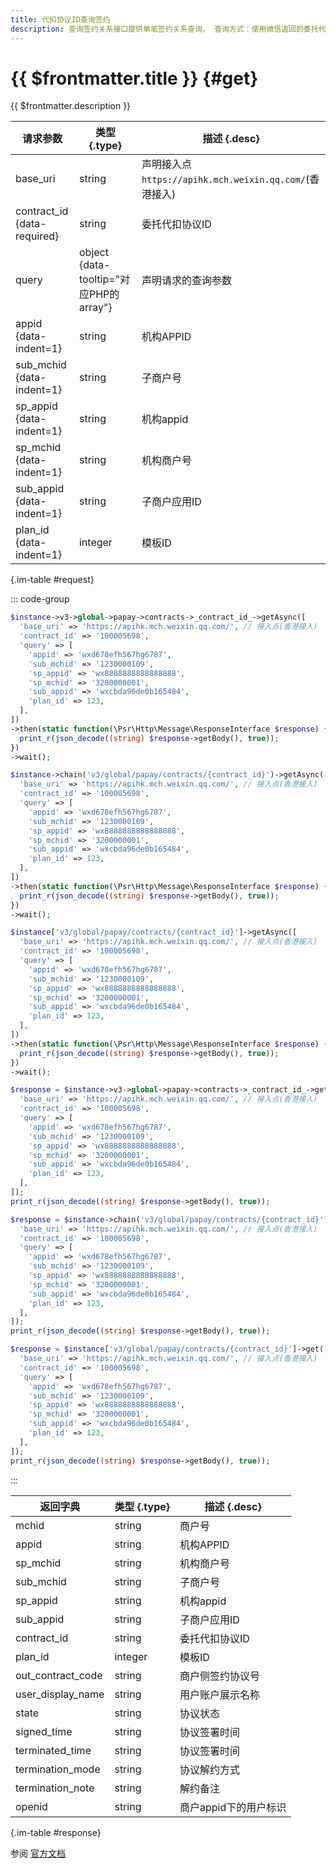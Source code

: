 ```yaml
---
title: 代扣协议ID查询签约
description: 查询签约关系接口提供单笔签约关系查询， 查询方式：使用微信返回的委托代扣协议contract_id进行查询。
---
```


# {{ $frontmatter.title }} {#get}

{{ $frontmatter.description }}

| 请求参数 | 类型 {.type} | 描述 {.desc}
| --- | --- | ---
| base_uri | string | 声明接入点`https://apihk.mch.weixin.qq.com/`(香港接入)
| contract_id {data-required} | string | 委托代扣协议ID
| query | object {data-tooltip="对应PHP的array"} | 声明请求的查询参数
| appid {data-indent=1} | string | 机构APPID
| sub_mchid {data-indent=1} | string | 子商户号
| sp_appid {data-indent=1} | string | 机构appid
| sp_mchid {data-indent=1} | string | 机构商户号
| sub_appid {data-indent=1} | string | 子商户应用ID
| plan_id {data-indent=1} | integer | 模板ID

{.im-table #request}

::: code-group

```php [异步纯链式]
$instance->v3->global->papay->contracts->_contract_id_->getAsync([
  'base_uri' => 'https://apihk.mch.weixin.qq.com/', // 接入点(香港接入)
  'contract_id' => '100005698',
  'query' => [
    'appid' => 'wxd678efh567hg6787',
    'sub_mchid' => '1230000109',
    'sp_appid' => 'wx8888888888888888',
    'sp_mchid' => '3200000001',
    'sub_appid' => 'wxcbda96de0b165484',
    'plan_id' => 123,
  ],
])
->then(static function(\Psr\Http\Message\ResponseInterface $response) {
  print_r(json_decode((string) $response->getBody(), true));
})
->wait();
```

```php [异步声明式]
$instance->chain('v3/global/papay/contracts/{contract_id}')->getAsync([
  'base_uri' => 'https://apihk.mch.weixin.qq.com/', // 接入点(香港接入)
  'contract_id' => '100005698',
  'query' => [
    'appid' => 'wxd678efh567hg6787',
    'sub_mchid' => '1230000109',
    'sp_appid' => 'wx8888888888888888',
    'sp_mchid' => '3200000001',
    'sub_appid' => 'wxcbda96de0b165484',
    'plan_id' => 123,
  ],
])
->then(static function(\Psr\Http\Message\ResponseInterface $response) {
  print_r(json_decode((string) $response->getBody(), true));
})
->wait();
```

```php [异步属性式]
$instance['v3/global/papay/contracts/{contract_id}']->getAsync([
  'base_uri' => 'https://apihk.mch.weixin.qq.com/', // 接入点(香港接入)
  'contract_id' => '100005698',
  'query' => [
    'appid' => 'wxd678efh567hg6787',
    'sub_mchid' => '1230000109',
    'sp_appid' => 'wx8888888888888888',
    'sp_mchid' => '3200000001',
    'sub_appid' => 'wxcbda96de0b165484',
    'plan_id' => 123,
  ],
])
->then(static function(\Psr\Http\Message\ResponseInterface $response) {
  print_r(json_decode((string) $response->getBody(), true));
})
->wait();
```

```php [同步纯链式]
$response = $instance->v3->global->papay->contracts->_contract_id_->get([
  'base_uri' => 'https://apihk.mch.weixin.qq.com/', // 接入点(香港接入)
  'contract_id' => '100005698',
  'query' => [
    'appid' => 'wxd678efh567hg6787',
    'sub_mchid' => '1230000109',
    'sp_appid' => 'wx8888888888888888',
    'sp_mchid' => '3200000001',
    'sub_appid' => 'wxcbda96de0b165484',
    'plan_id' => 123,
  ],
]);
print_r(json_decode((string) $response->getBody(), true));
```

```php [同步声明式]
$response = $instance->chain('v3/global/papay/contracts/{contract_id}')->get([
  'base_uri' => 'https://apihk.mch.weixin.qq.com/', // 接入点(香港接入)
  'contract_id' => '100005698',
  'query' => [
    'appid' => 'wxd678efh567hg6787',
    'sub_mchid' => '1230000109',
    'sp_appid' => 'wx8888888888888888',
    'sp_mchid' => '3200000001',
    'sub_appid' => 'wxcbda96de0b165484',
    'plan_id' => 123,
  ],
]);
print_r(json_decode((string) $response->getBody(), true));
```

```php [同步属性式]
$response = $instance['v3/global/papay/contracts/{contract_id}']->get([
  'base_uri' => 'https://apihk.mch.weixin.qq.com/', // 接入点(香港接入)
  'contract_id' => '100005698',
  'query' => [
    'appid' => 'wxd678efh567hg6787',
    'sub_mchid' => '1230000109',
    'sp_appid' => 'wx8888888888888888',
    'sp_mchid' => '3200000001',
    'sub_appid' => 'wxcbda96de0b165484',
    'plan_id' => 123,
  ],
]);
print_r(json_decode((string) $response->getBody(), true));
```

:::

| 返回字典 | 类型 {.type} | 描述 {.desc}
| --- | --- | ---
| mchid | string | 商户号
| appid | string | 机构APPID
| sp_mchid | string | 机构商户号
| sub_mchid | string | 子商户号
| sp_appid | string | 机构appid
| sub_appid | string | 子商户应用ID
| contract_id | string | 委托代扣协议ID
| plan_id | integer | 模板ID
| out_contract_code | string | 商户侧签约协议号
| user_display_name | string | 用户账户展示名称
| state | string | 协议状态
| signed_time | string | 协议签署时间
| terminated_time | string | 协议签署时间
| termination_mode | string | 协议解约方式
| termination_note | string | 解约备注
| openid | string | 商户appid下的用户标识

{.im-table #response}

参阅 [官方文档](https://pay.weixin.qq.com/wiki/doc/api_external/ch/apis/chapter5_1_2.shtml)
